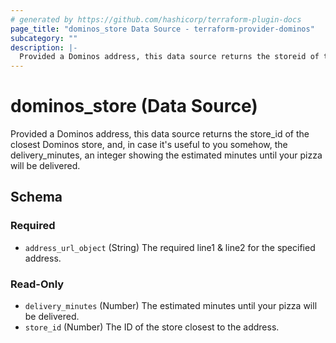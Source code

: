 ```yaml
---
# generated by https://github.com/hashicorp/terraform-plugin-docs
page_title: "dominos_store Data Source - terraform-provider-dominos"
subcategory: ""
description: |-
  Provided a Dominos address, this data source returns the storeid of the closest Dominos store, and, in case it's useful to you somehow, the deliveryminutes, an integer showing the estimated minutes until your pizza will be delivered.
---
```


# dominos_store (Data Source)

Provided a Dominos address, this data source returns the store_id of the closest Dominos store, and, in case it's useful to you somehow, the delivery_minutes, an integer showing the estimated minutes until your pizza will be delivered.



<!-- schema generated by tfplugindocs -->
## Schema

### Required

- `address_url_object` (String) The required line1 & line2 for the specified address.

### Read-Only

- `delivery_minutes` (Number) The estimated minutes until your pizza will be delivered.
- `store_id` (Number) The ID of the store closest to the address.


